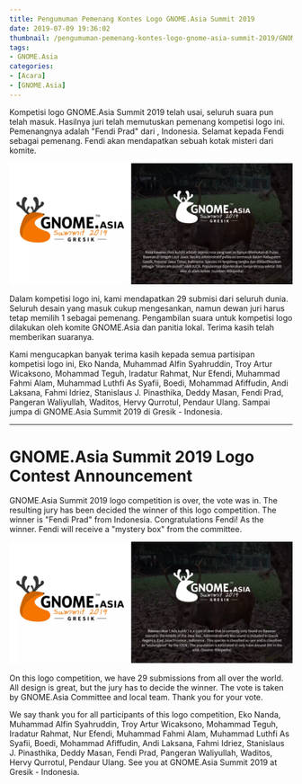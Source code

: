 ```yaml
---
title: Pengumuman Pemenang Kontes Logo GNOME.Asia Summit 2019
date: 2019-07-09 19:36:02
thumbnail: /pengumuman-pemenang-kontes-logo-gnome-asia-summit-2019/GNOME.Asia-Summit-2019-Logo.svg
tags:
- GNOME.Asia
categories: 
- [Acara]
- [GNOME.Asia]
---
```

Kompetisi logo GNOME.Asia Summit 2019 telah usai, seluruh suara pun telah masuk. Hasilnya juri telah memutuskan pemenang kompetisi logo ini. Pemenangnya adalah "Fendi Prad" dari , Indonesia. Selamat kepada Fendi sebagai pemenang. Fendi akan mendapatkan sebuah kotak misteri dari komite. <!--more-->

![Penjelasan Logo](/pengumuman-pemenang-kontes-logo-gnome-asia-summit-2019/logo-explanation-id.png)

Dalam kompetisi logo ini, kami mendapatkan 29 submisi dari seluruh dunia. Seluruh desain yang masuk cukup mengesankan, namun dewan juri harus tetap memilih 1 sebagai pemenang. Pengambilan suara untuk kompetisi logo dilakukan oleh komite GNOME.Asia dan panitia lokal. Terima kasih telah memberikan suaranya.

Kami mengucapkan banyak terima kasih kepada semua partisipan kompetisi logo ini, Eko Nanda, Muhammad Alfin Syahruddin, Troy Artur Wicaksono, Mohammad Teguh, Iradatur Rahmat, Nur Efendi, Muhammad Fahmi Alam, Muhammad Luthfi As Syafii, Boedi, Mohammad Afiffudin, Andi Laksana, Fahmi Idriez, Stanislaus J. Pinasthika, Deddy Masan, Fendi Prad, Pangeran Waliyullah, Waditos, Hervy Qurrotul, Pendaur Ulang. Sampai jumpa di GNOME.Asia Summit 2019 di Gresik - Indonesia.

***

# GNOME.Asia Summit 2019 Logo Contest Announcement

GNOME.Asia Summit 2019 logo competition is over, the vote was in. The resulting jury has been decided the winner of this logo competition. The winner is "Fendi Prad" from Indonesia. Congratulations Fendi! As the winner. Fendi will receive a "mystery box" from the committee.

![Penjelasan Logo](/pengumuman-pemenang-kontes-logo-gnome-asia-summit-2019/logo-explanation-en.png)

On this logo competition, we have 29 submissions from all over the world. All design is great, but the jury has to decide the winner. The vote is taken by GNOME.Asia Committee and local team. Thank you for your vote.

We say thank you for all participants of this logo competition, Eko Nanda, Muhammad Alfin Syahruddin, Troy Artur Wicaksono, Mohammad Teguh, Iradatur Rahmat, Nur Efendi, Muhammad Fahmi Alam, Muhammad Luthfi As Syafii, Boedi, Mohammad Afiffudin, Andi Laksana, Fahmi Idriez, Stanislaus J. Pinasthika, Deddy Masan, Fendi Prad, Pangeran Waliyullah, Waditos, Hervy Qurrotul, Pendaur Ulang. See you at GNOME.Asia Summit 2019 at Gresik - Indonesia.
